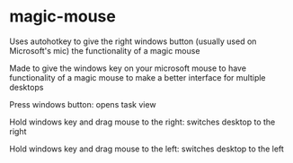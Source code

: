 # magic-mouse
Uses autohotkey to give the right windows button (usually used on Microsoft's mic) the functionality of a magic mouse

Made to give the windows key on your microsoft mouse to have functionality of a magic mouse to make a better interface for multiple desktops

Press windows button: opens task view

Hold windows key and drag mouse to the right: switches desktop to the right

Hold windows key and drag mouse to the left: switches desktop to the left
